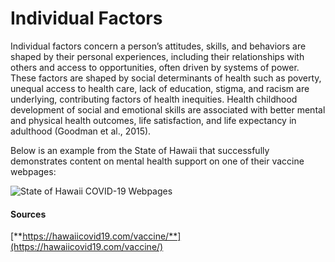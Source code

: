 # Individual Factors

Individual factors concern a person’s attitudes, skills, and behaviors are shaped by their personal experiences, including their relationships with others and access to opportunities, often driven by systems of power. These factors are shaped by social determinants of health such as poverty, unequal access to health care, lack of education, stigma, and racism are underlying, contributing factors of health inequities. Health childhood development of social and emotional skills are associated with better mental and physical health outcomes, life satisfaction, and life expectancy in adulthood \(Goodman et al., 2015\). 

Below is an example from the State of Hawaii that successfully demonstrates content on mental health support on one of their vaccine webpages:

![State of Hawaii COVID-19 Webpages](https://lh4.googleusercontent.com/npPuNX-ipMMbvuVKbWbTc6tyFPTqW3GEijqQ0ENhwrINMXXJ9sCbE6WNGpzuWiQuvLm5iEtfSqa3XDuJYp8HPWDeHxrN1Hu5WLh2l6AbR-pKdaKJNcFWsqGHeZHY3WwQnP67ugl_)

#### **Sources**

[**https://hawaiicovid19.com/vaccine/**](https://hawaiicovid19.com/vaccine/)  


